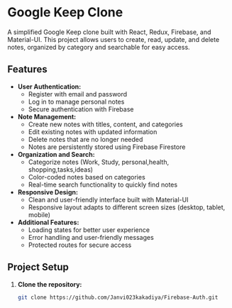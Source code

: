 # Google Keep Clone

A simplified Google Keep clone built with React, Redux, Firebase, and Material-UI. This project allows users to create, read, update, and delete notes, organized by category and searchable for easy access.

## Features

- **User Authentication:**
    - Register with email and password
    - Log in to manage personal notes
    - Secure authentication with Firebase
- **Note Management:**
    - Create new notes with titles, content, and categories
    - Edit existing notes with updated information
    - Delete notes that are no longer needed
    - Notes are persistently stored using Firebase Firestore
- **Organization and Search:**
    - Categorize notes (Work, Study, personal,health, shopping,tasks,ideas)
    - Color-coded notes based on categories
    - Real-time search functionality to quickly find notes
- **Responsive Design:**
    - Clean and user-friendly interface built with Material-UI
    - Responsive layout adapts to different screen sizes (desktop, tablet, mobile)
- **Additional Features:**
    - Loading states for better user experience
    - Error handling and user-friendly messages
    - Protected routes for secure access

## Project Setup

1. **Clone the repository:**
   ```bash
   git clone https://github.com/Janvi023kakadiya/Firebase-Auth.git
